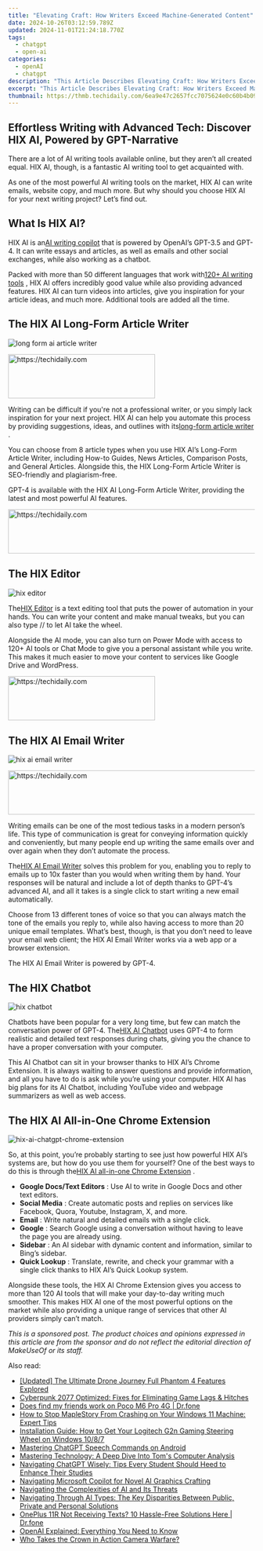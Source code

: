 ```yaml
---
title: "Elevating Craft: How Writers Exceed Machine-Generated Content"
date: 2024-10-26T03:12:59.789Z
updated: 2024-11-01T21:24:18.770Z
tags:
  - chatgpt
  - open-ai
categories:
  - openAI
  - chatgpt
description: "This Article Describes Elevating Craft: How Writers Exceed Machine-Generated Content"
excerpt: "This Article Describes Elevating Craft: How Writers Exceed Machine-Generated Content"
thumbnail: https://thmb.techidaily.com/6ea9e47c2657fcc7075624e0c60b4b097654c22032956cf343f01ab1f87ea6c8.jpg
---
```


## Effortless Writing with Advanced Tech: Discover HIX AI, Powered by GPT-Narrative

 There are a lot of AI writing tools available online, but they aren’t all created equal. HIX AI, though, is a fantastic AI writing tool to get acquainted with.

 As one of the most powerful AI writing tools on the market, HIX AI can write emails, website copy, and much more. But why should you choose HIX AI for your next writing project? Let’s find out.

## What Is HIX AI?

 HIX AI is an[AI writing copilot](https://hix.ai/) that is powered by OpenAI’s GPT-3.5 and GPT-4\. It can write essays and articles, as well as emails and other social exchanges, while also working as a chatbot.

 Packed with more than 50 different languages that work with[120+ AI writing tools](https://hix.ai/ai-writer) , HIX AI offers incredibly good value while also providing advanced features. HIX AI can turn videos into articles, give you inspiration for your article ideas, and much more. Additional tools are added all the time.

## The HIX AI Long-Form Article Writer

![long form ai article writer](https://static1.makeuseofimages.com/wordpress/wp-content/uploads/2023/08/long-form-ai-article-writer.jpg)

<!-- affiliate ads begin -->
<a href="https://aligracehair.sjv.io/c/5597632/2047361/19272" target="_top" id="2047361">
  <img src="//a.impactradius-go.com/display-ad/19272-2047361" border="0" alt="https://techidaily.com" width="300" height="90"/>
</a>
<img height="0" width="0" src="https://aligracehair.sjv.io/i/5597632/2047361/19272" style="position:absolute;visibility:hidden;" border="0" />
<!-- affiliate ads end -->

 Writing can be difficult if you're not a professional writer, or you simply lack inspiration for your next project. HIX AI can help you automate this process by providing suggestions, ideas, and outlines with its[long-form article writer](https://hix.ai/ai-article-writer-blog-generator) .

 You can choose from 8 article types when you use HIX AI’s Long-Form Article Writer, including How-to Guides, News Articles, Comparison Posts, and General Articles. Alongside this, the HIX Long-Form Article Writer is SEO-friendly and plagiarism-free.

 GPT-4 is available with the HIX AI Long-Form Article Writer, providing the latest and most powerful AI features.

<!-- affiliate ads begin -->
<a href="https://ephamedtechinc.pxf.io/c/5597632/2136626/26400" target="_top" id="2136626">
  <img src="//a.impactradius-go.com/display-ad/26400-2136626" border="0" alt="https://techidaily.com" width="728" height="90"/>
</a>
<img height="0" width="0" src="https://ephamedtechinc.pxf.io/i/5597632/2136626/26400" style="position:absolute;visibility:hidden;" border="0" />
<!-- affiliate ads end -->

## The HIX Editor

![hix editor](https://static1.makeuseofimages.com/wordpress/wp-content/uploads/2023/08/hix-editor.jpg)

 The[HIX Editor](https://hix.ai/ai-document-editor) is a text editing tool that puts the power of automation in your hands. You can write your content and make manual tweaks, but you can also type // to let AI take the wheel.

 Alongside the AI mode, you can also turn on Power Mode with access to 120+ AI tools or Chat Mode to give you a personal assistant while you write. This makes it much easier to move your content to services like Google Drive and WordPress.

<!-- affiliate ads begin -->
<a href="https://aligracehair.sjv.io/c/5597632/1925544/19272" target="_top" id="1925544">
  <img src="//a.impactradius-go.com/display-ad/19272-1925544" border="0" alt="https://techidaily.com" width="300" height="90"/>
</a>
<img height="0" width="0" src="https://aligracehair.sjv.io/i/5597632/1925544/19272" style="position:absolute;visibility:hidden;" border="0" />
<!-- affiliate ads end -->

## The HIX AI Email Writer

![hix ai email writer](https://static1.makeuseofimages.com/wordpress/wp-content/uploads/2023/08/ai-email-writer.jpg)

<!-- affiliate ads begin -->
<a href="https://appsumo.8odi.net/c/5597632/2068408/7443" target="_top" id="2068408">
  <img src="//a.impactradius-go.com/display-ad/7443-2068408" border="0" alt="https://techidaily.com" width="728" height="90"/>
</a>
<img height="0" width="0" src="https://appsumo.8odi.net/i/5597632/2068408/7443" style="position:absolute;visibility:hidden;" border="0" />
<!-- affiliate ads end -->

 Writing emails can be one of the most tedious tasks in a modern person’s life. This type of communication is great for conveying information quickly and conveniently, but many people end up writing the same emails over and over again when they don’t automate the process.

 The[HIX AI Email Writer](https://hix.ai/ai-email-writer-email-generator) solves this problem for you, enabling you to reply to emails up to 10x faster than you would when writing them by hand. Your responses will be natural and include a lot of depth thanks to GPT-4’s advanced AI, and all it takes is a single click to start writing a new email automatically.

 Choose from 13 different tones of voice so that you can always match the tone of the emails you reply to, while also having access to more than 20 unique email templates. What’s best, though, is that you don’t need to leave your email web client; the HIX AI Email Writer works via a web app or a browser extension.

The HIX AI Email Writer is powered by GPT-4.

## The HIX Chatbot

![hix chatbot](https://static1.makeuseofimages.com/wordpress/wp-content/uploads/2023/08/hix-chat.jpg)

 Chatbots have been popular for a very long time, but few can match the conversation power of GPT-4\. The[HIX AI Chatbot](https://hix.ai/ai-chat-chatgpt-alternative) uses GPT-4 to form realistic and detailed text responses during chats, giving you the chance to have a proper conversation with your computer.

 This AI Chatbot can sit in your browser thanks to HIX AI’s Chrome Extension. It is always waiting to answer questions and provide information, and all you have to do is ask while you’re using your computer. HIX AI has big plans for its AI Chatbot, including YouTube video and webpage summarizers as well as web access.

## The HIX AI All-in-One Chrome Extension

![hix-ai-chatgpt-chrome-extension](https://static1.makeuseofimages.com/wordpress/wp-content/uploads/2023/08/hix-ai-chatgpt-chrome-extension.jpg)

 So, at this point, you’re probably starting to see just how powerful HIX AI’s systems are, but how do you use them for yourself? One of the best ways to do this is through the[HIX AI all-in-one Chrome Extension](https://hix.ai/chatgpt-chrome-extension) .

* **Google Docs/Text Editors** : Use AI to write in Google Docs and other text editors.
* **Social Media** : Create automatic posts and replies on services like Facebook, Quora, Youtube, Instagram, X, and more.
* **Email** : Write natural and detailed emails with a single click.
* **Google** : Search Google using a conversation without having to leave the page you are already using.
* **Sidebar** : An AI sidebar with dynamic content and information, similar to Bing’s sidebar.
* **Quick Lookup** : Translate, rewrite, and check your grammar with a single click thanks to HIX AI’s Quick Lookup system.

 Alongside these tools, the HIX AI Chrome Extension gives you access to more than 120 AI tools that will make your day-to-day writing much smoother. This makes HIX AI one of the most powerful options on the market while also providing a unique range of services that other AI providers simply can’t match.

 _This is a sponsored post. The product choices and opinions expressed in this article are from the sponsor and do not reflect the editorial direction of MakeUseOf or its staff._

<ins class="adsbygoogle"
     style="display:block"
     data-ad-format="autorelaxed"
     data-ad-client="ca-pub-7571918770474297"
     data-ad-slot="1223367746"></ins>

<ins class="adsbygoogle"
     style="display:block"
     data-ad-client="ca-pub-7571918770474297"
     data-ad-slot="8358498916"
     data-ad-format="auto"
     data-full-width-responsive="true"></ins>

<span class="atpl-alsoreadstyle">Also read:</span>
<div><ul>
<li><a href="https://fox-info.techidaily.com/updated-the-ultimate-drone-journey-full-phantom-4-features-explored/"><u>[Updated] The Ultimate Drone Journey Full Phantom 4 Features Explored</u></a></li>
<li><a href="https://win-able.techidaily.com/cyberpunk-2077-optimized-fixes-for-eliminating-game-lags-and-hitches/"><u>Cyberpunk 2077 Optimized: Fixes for Eliminating Game Lags & Hitches</u></a></li>
<li><a href="https://location-social.techidaily.com/does-find-my-friends-work-on-poco-m6-pro-4g-drfone-by-drfone-virtual-android/"><u>Does find my friends work on Poco M6 Pro 4G | Dr.fone</u></a></li>
<li><a href="https://program-issues.techidaily.com/how-to-stop-maplestory-from-crashing-on-your-windows-11-machine-expert-tips/"><u>How to Stop MapleStory From Crashing on Your Windows 11 Machine: Expert Tips</u></a></li>
<li><a href="https://win-amazing.techidaily.com/installation-guide-how-to-get-your-logitech-g2n-gaming-steering-wheel-on-windows-1087/"><u>Installation Guide: How to Get Your Logitech G2n Gaming Steering Wheel on Windows 10/8/7</u></a></li>
<li><a href="https://tech-haven.techidaily.com/mastering-chatgpt-speech-commands-on-android/"><u>Mastering ChatGPT Speech Commands on Android</u></a></li>
<li><a href="https://techtrends.techidaily.com/mastering-technology-a-deep-dive-into-toms-computer-analysis/"><u>Mastering Technology: A Deep Dive Into Tom's Computer Analysis</u></a></li>
<li><a href="https://tech-haven.techidaily.com/navigating-chatgpt-wisely-tips-every-student-should-heed-to-enhance-their-studies/"><u>Navigating ChatGPT Wisely: Tips Every Student Should Heed to Enhance Their Studies</u></a></li>
<li><a href="https://tech-haven.techidaily.com/navigating-microsoft-copilot-for-novel-ai-graphics-crafting/"><u>Navigating Microsoft Copilot for Novel AI Graphics Crafting</u></a></li>
<li><a href="https://tech-haven.techidaily.com/navigating-the-complexities-of-ai-and-its-threats/"><u>Navigating the Complexities of AI and Its Threats</u></a></li>
<li><a href="https://tech-haven.techidaily.com/navigating-through-ai-types-the-key-disparities-between-public-private-and-personal-solutions/"><u>Navigating Through AI Types: The Key Disparities Between Public, Private and Personal Solutions</u></a></li>
<li><a href="https://fix-guide.techidaily.com/oneplus-11r-not-receiving-texts-10-hassle-free-solutions-here-drfone-by-drfone-fix-android-problems-fix-android-problems/"><u>OnePlus 11R Not Receiving Texts? 10 Hassle-Free Solutions Here | Dr.fone</u></a></li>
<li><a href="https://tech-haven.techidaily.com/openai-explained-everything-you-need-to-know/"><u>OpenAI Explained: Everything You Need to Know</u></a></li>
<li><a href="https://fox-direct.techidaily.com/who-takes-the-crown-in-action-camera-warfare/"><u>Who Takes the Crown in Action Camera Warfare?</u></a></li>
</ul></div>


